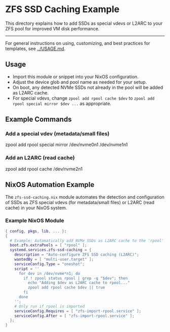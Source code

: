 # ZFS SSD Caching Example

This directory explains how to add SSDs as special vdevs or L2ARC to your ZFS pool for improved VM disk performance.

---

For general instructions on using, customizing, and best practices for templates, see [../USAGE.md](../templates/USAGE.md).

## Usage

- Import this module or snippet into your NixOS configuration.
- Adjust the device glob and pool name as needed for your setup.
- On boot, any detected NVMe SSDs not already in the pool will be added as L2ARC cache.
- For special vdevs, change `zpool add rpool cache $dev` to `zpool add rpool special mirror $dev ...` as appropriate.

## Example Commands

### Add a special vdev (metadata/small files)

zpool add rpool special mirror /dev/nvme0n1 /dev/nvme1n1

### Add an L2ARC (read cache)

zpool add rpool cache /dev/nvme2n1

## NixOS Automation Example

The `zfs-ssd-caching.nix` module automates the detection and configuration of SSDs as ZFS special vdevs (for metadata/small files) or L2ARC (read cache) in your NixOS system.

### Example NixOS Module

```nix
{ config, pkgs, lib, ... }:
{
  # Example: Automatically add NVMe SSDs as L2ARC cache to the 'rpool' ZFS pool
  boot.zfs.extraPools = [ "rpool" ];
  systemd.services.zfs-ssd-caching = {
    description = "Auto-configure ZFS SSD caching (L2ARC)";
    wantedBy = [ "multi-user.target" ];
    serviceConfig.Type = "oneshot";
    script = ''
      for dev in /dev/nvme*n1; do
        if ! zpool status rpool | grep -q "$dev"; then
          echo "Adding $dev as L2ARC cache to rpool..."
          zpool add rpool cache $dev || true
        fi
      done
    '';
    # Only run if rpool is imported
    serviceConfig.Requires = [ "zfs-import-rpool.service" ];
    serviceConfig.After = [ "zfs-import-rpool.service" ];
  };
}
```
